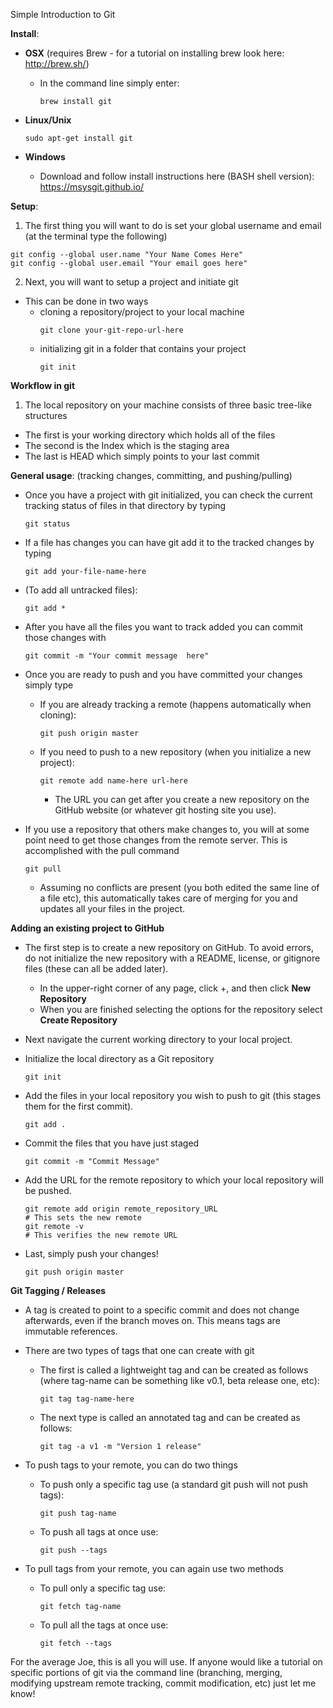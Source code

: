 

Simple Introduction to Git
 
**Install**:
* **OSX** (requires Brew - for a tutorial on installing brew look here: http://brew.sh/)

  * In the command line simply enter:
    ```
    brew install git
    ```

* **Linux/Unix**
  ```
  sudo apt-get install git
  ```


* **Windows**

  * Download and follow install instructions here (BASH shell version): https://msysgit.github.io/


**Setup**:

1. The first thing you will want to do is set your global username and email (at the terminal type the following)
 
  ```
  git config --global user.name "Your Name Comes Here"
  git config --global user.email "Your email goes here"
  ```
2. Next, you will want to setup a project and initiate git
  * This can be done in two ways
    * cloning a repository/project to your local machine
      ```
      git clone your-git-repo-url-here
      ```
    * initializing git in a folder that contains your project
      ```
      git init
      ```


**Workflow in git**

1. The local repository on your machine consists of three basic tree-like structures
  * The first is your working directory which holds all of the files
  * The second is the Index which is the staging area 
  * The last is HEAD which simply points to your last commit

 
**General usage**: (tracking changes, committing, and pushing/pulling)

* Once you have a project with git initialized, you can check the current tracking status of files in that directory by typing
  ```
  git status
  ```
  
* If a file has changes you can have git add it to the tracked changes by typing
  ```
  git add your-file-name-here
  ```
  
* (To add all untracked files): 
  ```
  git add *
  ```
  
* After you have all the files you want to track added you can commit those changes with
  ```
  git commit -m "Your commit message  here"
  ```

* Once you are ready to push and you have committed your changes simply type
  * If you are already tracking a remote (happens automatically when cloning): 
    ```
    git push origin master
    ```

  * If you need to push to a new repository (when you initialize a new project):
    ```
    git remote add name-here url-here  
    ```
      * The URL you can get after you create a new repository on the GitHub website (or whatever git hosting site you use). 

* If you use a repository that others make changes to, you will at some point need to get those changes from the remote server. This is accomplished with the pull command
  ```
  git pull
  ```
  * Assuming no conflicts are present (you both edited the same line of a file etc), this automatically takes care of merging for you and updates all your files in the project.

**Adding an existing project to GitHub**
* The first step is to create a new repository on GitHub. To avoid errors, do not initialize the new repository with a README, license, or gitignore files (these can all be added later).
  * In the upper-right corner of any page, click +, and then click **New Repository**
  * When you are finished selecting the options for the repository select **Create Repository**
* Next navigate the current working directory to your local project. 
* Initialize the local directory as a Git repository
  ```
  git init
  ```
  
* Add the files in your local repository you wish to push to git (this stages them for the first commit).
  ```
  git add .
  ```
  
* Commit the files that you have just staged
  ```
  git commit -m "Commit Message"
  ```
  
* Add the URL for the remote repository to which your local repository will be pushed.
  ```
  git remote add origin remote_repository_URL
  # This sets the new remote
  git remote -v
  # This verifies the new remote URL
  ```
  
* Last, simply push your changes!
  ```
  git push origin master
  ```
  
**Git Tagging / Releases**
* A tag is created to point to a specific commit and does not change afterwards, even if the branch moves on. This means tags are immutable references.
* There are two types of tags that one can create with git
  * The first is called a lightweight tag and can be created as follows (where tag-name can be something like v0.1, beta release one, etc):
    ```
    git tag tag-name-here
    ```
    
  * The next type is called an annotated tag and can be created as follows:
    ```
    git tag -a v1 -m "Version 1 release"
    ```
    
* To push tags to your remote, you can do two things

  * To push only a specific tag use (a standard git push will not push tags):
    ```
    git push tag-name
    ```
    
  * To push all tags at once use:
    ```
    git push --tags
    ```

* To pull tags from your remote, you can again use two methods

  * To pull only a specific tag use:
    ```
    git fetch tag-name
    ```
    
  * To pull all the tags at once use:
    ```
    git fetch --tags
    ```
    
For the average Joe, this is all you will use. If anyone would like a tutorial on specific portions of git via the command line (branching, merging, modifying upstream remote tracking, commit modification, etc) just let me know!
